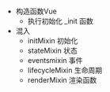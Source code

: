### 


- 构造函数Vue
    - 执行初始化 _init 函数
- 混入
    - initMixin 初始化
    - stateMixin 状态
    - eventsmixin 事件
    - lifecycleMixin 生命周期
    - renderMixin 渲染函数
